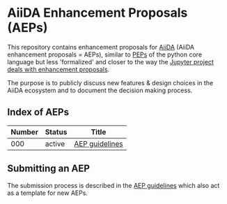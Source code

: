 # AiiDA Enhancement Proposals (AEPs)

This repository contains enhancement proposals for [AiiDA](www.aiida.net) (AiiDA
enhancement proposals = AEPs), similar to
[PEPs](https://www.python.org/dev/peps/) of the python core language but
less 'formalized' and closer to the way the [Jupyter project deals
with enhancement proposals](https://github.com/jupyter/enhancement-proposals).

The purpose is to publicly discuss new features & design choices in the AiiDA
ecosystem and to document the decision making process.


## Index of AEPs 

| Number | Status           | Title                                                            |
|--------|------------------|------------------------------------------------------------------|
| 000    |active            | [AEP guidelines](0_aep_guidelines/aep_guidelines.md)             | 

## Submitting an AEP
The submission process is described in the [AEP guidelines](0_aep_guidelines/aep_guidelines.md) which also act as a template for new AEPs. 
